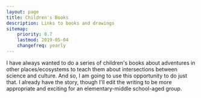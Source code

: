```yaml
---
layout: page
title: Children's Books
description: Links to books and drawings
sitemap:
    priority: 0.7
    lastmod: 2019-05-04
    changefreq: yearly
---
```



I have always wanted to do a series of children's books about adventures in other places/ecosystems to teach them about intersections between science and culture. And so, I am going to use this opportunity to do just that. I already have the story, though I'll edit the writing to be more appropriate and exciting for an elementary-middle school-aged group. 